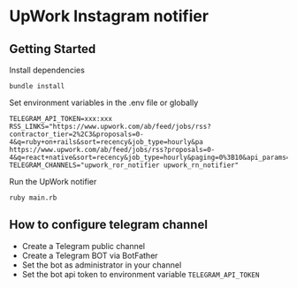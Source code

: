 # UpWork Instagram notifier

## Getting Started

Install dependencies

```
bundle install
```

Set environment variables in the .env file or globally

```
TELEGRAM_API_TOKEN=xxx:xxx
RSS_LINKS="https://www.upwork.com/ab/feed/jobs/rss?contractor_tier=2%2C3&proposals=0-4&q=ruby+on+rails&sort=recency&job_type=hourly&pa https://www.upwork.com/ab/feed/jobs/rss?proposals=0-4&q=react+native&sort=recency&job_type=hourly&paging=0%3B10&api_params="
TELEGRAM_CHANNELS="upwork_ror_notifier upwork_rn_notifier"
```

Run the UpWork notifier

```
ruby main.rb
```

## How to configure telegram channel

- Create a Telegram public channel
- Create a Telegram BOT via BotFather
- Set the bot as administrator in your channel
- Set the bot api token to environment variable `TELEGRAM_API_TOKEN`
